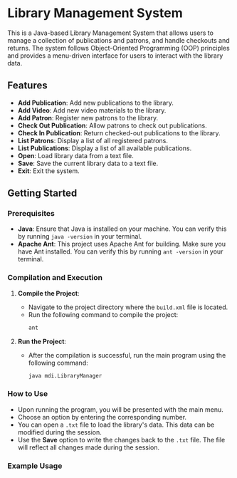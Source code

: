 # Library Management System

This is a Java-based Library Management System that allows users to manage a collection of publications and patrons, and handle checkouts and returns. The system follows Object-Oriented Programming (OOP) principles and provides a menu-driven interface for users to interact with the library data.

## Features

- **Add Publication**: Add new publications to the library.
- **Add Video**: Add new video materials to the library.
- **Add Patron**: Register new patrons to the library.
- **Check Out Publication**: Allow patrons to check out publications.
- **Check In Publication**: Return checked-out publications to the library.
- **List Patrons**: Display a list of all registered patrons.
- **List Publications**: Display a list of all available publications.
- **Open**: Load library data from a text file.
- **Save**: Save the current library data to a text file.
- **Exit**: Exit the system.

## Getting Started

### Prerequisites

- **Java**: Ensure that Java is installed on your machine. You can verify this by running `java -version` in your terminal.
- **Apache Ant**: This project uses Apache Ant for building. Make sure you have Ant installed. You can verify this by running `ant -version` in your terminal.

### Compilation and Execution

1. **Compile the Project**:
   - Navigate to the project directory where the `build.xml` file is located.
   - Run the following command to compile the project:
     ```bash
     ant
     ```

2. **Run the Project**:
   - After the compilation is successful, run the main program using the following command:
     ```bash
     java mdi.LibraryManager
     ```

### How to Use

- Upon running the program, you will be presented with the main menu.
- Choose an option by entering the corresponding number.
- You can open a `.txt` file to load the library's data. This data can be modified during the session.
- Use the **Save** option to write the changes back to the `.txt` file. The file will reflect all changes made during the session.

### Example Usage


